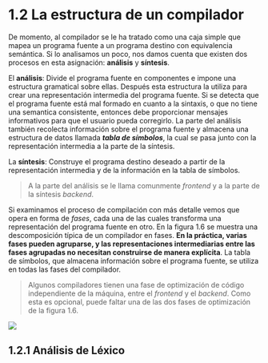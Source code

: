 # 1.2 La estructura de un compilador

De momento, al compilador se le ha tratado como una caja simple que mapea un programa fuente a un programa destino con equivalencia semántica. Si lo analisamos un poco, nos damos cuenta que existen dos procesos en esta asignación: **análisis** y **síntesis**.   

El **análisis**: Divide el programa fuente en componentes e impone una estructura gramatical sobre ellas. Después esta estructura la utiliza para crear una representación intermedia del programa fuente. Si se detecta que el programa fuente está mal formado en cuanto a la sintaxis, o que no tiene una semantica consistente, entonces debe proporcionar mensajes informativos para que el usuario pueda corregirlo. La parte del análisis también recolecta información sobre el programa fuente y almacena una estructura de datos llamada **_tabla de símbolos_**, la cual se pasa junto con la representación intermedia a la parte de la síntesis.   

La **síntesis**: Construye el programa destino deseado a partir de la representación intermedia y de la información en la tabla de símbolos.

> A la parte del análisis se le llama comunmente _frontend_ y a la parte de la síntesis _backend_.   

Si examinamos el proceso de compilación con más detalle vemos que opera en forma de _fases_, cada una de las cuales transforma una representación del programa fuente en otro. En la figura 1.6 se muestra una descomposición típica de un compilador en fases. **En la práctica, varias fases pueden agruparse, y las representaciones intermediarias entre las fases agrupadas no necesitan construirse de manera explícita**. La tabla de símbolos, que almacena información sobre el programa fuente, se utiliza en todas las fases del compilador.

> Algunos compiladores tienen una fase de optimización de código independiente de la máquina, entre el _frontend_ y el _backend_. Como esta es opcional, puede faltar una de las dos fases de optimización de la figura 1.6.   

![](img6.png)   

## 1.2.1 Análisis de Léxico

